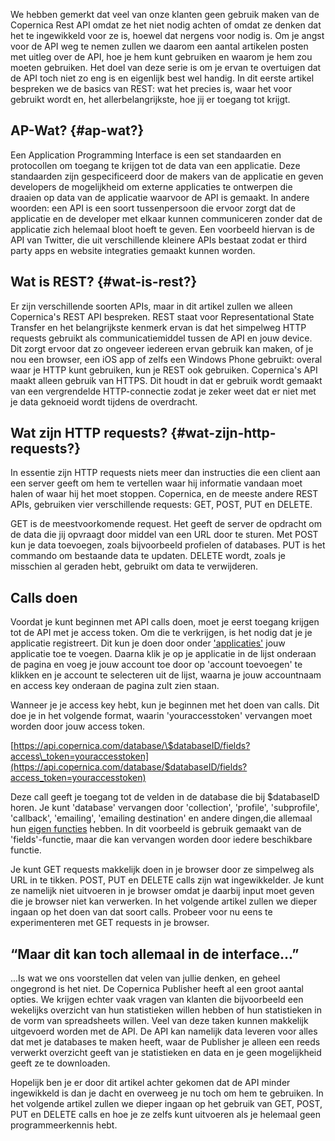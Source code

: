 We hebben gemerkt dat veel van onze klanten geen gebruik maken van de
Copernica Rest API omdat ze het niet nodig achten of omdat ze denken dat
het te ingewikkeld voor ze is, hoewel dat nergens voor nodig is. Om je
angst voor de API weg te nemen zullen we daarom een aantal artikelen
posten met uitleg over de API, hoe je hem kunt gebruiken en waarom je
hem zou moeten gebruiken. Het doel van deze serie is om je ervan te
overtuigen dat de API toch niet zo eng is en eigenlijk best wel handig.
In dit eerste artikel bespreken we de basics van REST: wat het precies
is, waar het voor gebruikt wordt en, het allerbelangrijkste, hoe jij er
toegang tot krijgt.

AP-Wat? {#ap-wat?}
-------

Een Application Programming Interface is een set standaarden en
protocollen om toegang te krijgen tot de data van een applicatie. Deze
standaarden zijn gespecificeerd door de makers van de applicatie en
geven developers de mogelijkheid om externe applicaties te ontwerpen die
draaien op data van de applicatie waarvoor de API is gemaakt. In andere
woorden: een API is een soort tussenpersoon die ervoor zorgt dat de
applicatie en de developer met elkaar kunnen communiceren zonder dat de
applicatie zich helemaal bloot hoeft te geven. Een voorbeeld hiervan is
de API van Twitter, die uit verschillende kleinere APIs bestaat zodat er
third party apps en website integraties gemaakt kunnen worden.

Wat is REST? {#wat-is-rest?}
------------

Er zijn verschillende soorten APIs, maar in dit artikel zullen we alleen
Copernica's REST API bespreken. REST staat voor Representational State
Transfer en het belangrijkste kenmerk ervan is dat het simpelweg HTTP
requests gebruikt als communicatiemiddel tussen de API en jouw device.
Dit zorgt ervoor dat zo ongeveer iedereen ervan gebruik kan maken, of je
nou een browser, een iOS app of zelfs een Windows Phone gebruikt: overal
waar je HTTP kunt gebruiken, kun je REST ook gebruiken. Copernica's API
maakt alleen gebruik van HTTPS. Dit houdt in dat er gebruik wordt
gemaakt van een vergrendelde HTTP-connectie zodat je zeker weet dat er
niet met je data geknoeid wordt tijdens de overdracht.

Wat zijn HTTP requests? {#wat-zijn-http-requests?}
-----------------------

In essentie zijn HTTP requests niets meer dan instructies die een client
aan een server geeft om hem te vertellen waar hij informatie vandaan
moet halen of waar hij het moet stoppen. Copernica, en de meeste andere
REST APIs, gebruiken vier verschillende requests: GET, POST, PUT en
DELETE.

GET is de meestvoorkomende request. Het geeft de server de opdracht om
de data die jij opvraagt door middel van een URL door te sturen. Met
POST kun je data toevoegen, zoals bijvoorbeeld profielen of databases.
PUT is het commando om bestaande data te updaten. DELETE wordt, zoals je
misschien al geraden hebt, gebruikt om data te verwijderen.

Calls doen
----------

Voordat je kunt beginnen met API calls doen, moet je eerst toegang
krijgen tot de API met je access token. Om die te verkrijgen, is het
nodig dat je je applicatie registreert. Dit kun je doen door onder
['applicaties'](https://www.copernica.com/nl/applications) jouw
applicatie toe te voegen. Daarna klik je op je applicatie in de lijst
onderaan de pagina en voeg je jouw account toe door op 'account
toevoegen' te klikken en je account te selecteren uit de lijst, waarna
je jouw accountnaam en access key onderaan de pagina zult zien staan.

Wanneer je je access key hebt, kun je beginnen met het doen van calls.
Dit doe je in het volgende format, waarin 'youraccesstoken' vervangen
moet worden door jouw access token.

[https://api.copernica.com/database/\$databaseID/fields?access\_token=youraccesstoken](https://api.copernica.com/database/$databaseID/fields?access_token=youraccesstoken)

Deze call geeft je toegang tot de velden in de database die bij
\$databaseID horen. Je kunt 'database' vervangen door 'collection',
'profile', 'subprofile', 'callback', 'emailing', 'emailing destination'
en andere dingen,die allemaal hun [eigen
functies](https://www.copernica.com/nl/support/rest/the-copernica-rest-api)
hebben. In dit voorbeeld is gebruik gemaakt van de 'fields'-functie,
maar die kan vervangen worden door iedere beschikbare functie.

Je kunt GET requests makkelijk doen in je browser door ze simpelweg als
URL in te tikken. POST, PUT en DELETE calls zijn wat ingewikkelder. Je
kunt ze namelijk niet uitvoeren in je browser omdat je daarbij input
moet geven die je browser niet kan verwerken. In het volgende artikel
zullen we dieper ingaan op het doen van dat soort calls. Probeer voor nu
eens te experimenteren met GET requests in je browser.

“Maar dit kan toch allemaal in de interface...”
-----------------------------------------------

...Is wat we ons voorstellen dat velen van jullie denken, en geheel
ongegrond is het niet. De Copernica Publisher heeft al een groot aantal
opties. We krijgen echter vaak vragen van klanten die bijvoorbeeld een
wekelijks overzicht van hun statistieken willen hebben of hun
statistieken in de vorm van spreadsheets willen. Veel van deze taken
kunnen makkelijk uitgevoerd worden met de API. De API kan namelijk data
leveren voor alles dat met je databases te maken heeft, waar de
Publisher je alleen een reeds verwerkt overzicht geeft van je
statistieken en data en je geen mogelijkheid geeft ze te downloaden.

Hopelijk ben je er door dit artikel achter gekomen dat de API minder
ingewikkeld is dan je dacht en overweeg je nu toch om hem te gebruiken.
In het volgende artikel zullen we dieper ingaan op het gebruik van GET,
POST, PUT en DELETE calls en hoe je ze zelfs kunt uitvoeren als je
helemaal geen programmeerkennis hebt.
